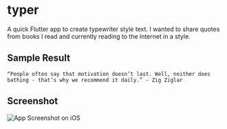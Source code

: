 # typer

A quick Flutter app to create typewriter style text.
I wanted to share quotes from books I read and currently reading to the internet in a style.

## Sample Result

`“𝙿𝚎𝚘𝚙𝚕𝚎 𝚘𝚏𝚝𝚎𝚗 𝚜𝚊𝚢 𝚝𝚑𝚊𝚝 𝚖𝚘𝚝𝚒𝚟𝚊𝚝𝚒𝚘𝚗 𝚍𝚘𝚎𝚜𝚗’𝚝 𝚕𝚊𝚜𝚝. 𝚆𝚎𝚕𝚕, 𝚗𝚎𝚒𝚝𝚑𝚎𝚛 𝚍𝚘𝚎𝚜 𝚋𝚊𝚝𝚑𝚒𝚗𝚐 - 𝚝𝚑𝚊𝚝’𝚜 𝚠𝚑𝚢 𝚠𝚎 𝚛𝚎𝚌𝚘𝚖𝚖𝚎𝚗𝚍 𝚒𝚝 𝚍𝚊𝚒𝚕𝚢.” - 𝚉𝚒𝚐 𝚉𝚒𝚐𝚕𝚊𝚛`

## Screenshot

![App Screenshot on iOS]("/assets/ios.jpeg")
